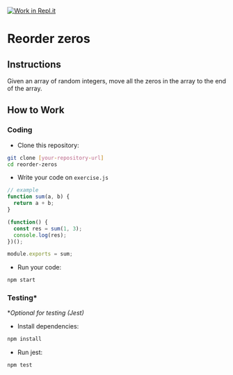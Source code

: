 [![Work in Repl.it](https://classroom.github.com/assets/work-in-replit-14baed9a392b3a25080506f3b7b6d57f295ec2978f6f33ec97e36a161684cbe9.svg)](https://classroom.github.com/online_ide?assignment_repo_id=3148935&assignment_repo_type=AssignmentRepo)
# Reorder zeros

## Instructions
Given an array of random integers, move all the zeros in the array to the end of the array.

## How to Work
### Coding
- Clone this repository:

```bash
git clone [your-repository-url]
cd reorder-zeros
```

- Write your code on `exercise.js`

```javascript
// example
function sum(a, b) {
  return a + b;
}

(function() {
  const res = sum(1, 3);
  console.log(res);
})();

module.exports = sum;
```

- Run your code:

```bash
npm start
```

### Testing*
**Optional for testing (Jest)*

- Install dependencies:

```bash
npm install
```

- Run jest:
```
npm test
```

